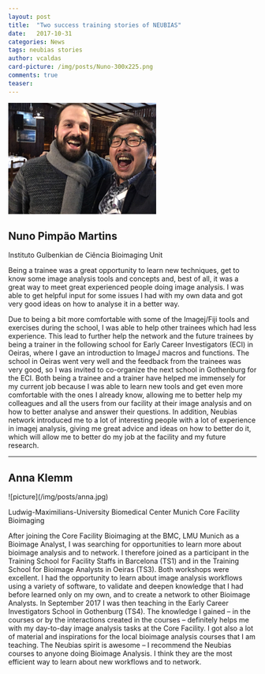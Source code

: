 ```yaml
---
layout: post
title:  "Two success training stories of NEUBIAS"
date:   2017-10-31
categories: News
tags: neubias stories
author: vcaldas
card-picture: /img/posts/Nuno-300x225.png
comments: true
teaser:
---
```


![picture](/img/posts/Nuno-300x225.png)
<h2>Nuno Pimpão Martins</h2>

Instituto Gulbenkian de Ciência 
Bioimaging Unit

Being a trainee was a great opportunity to learn new techniques, get to know some image analysis tools and concepts and, best of all, it was a great way to meet great experienced people doing image analysis. I was able to get helpful input for some issues I had with my own data and got very good ideas on how to analyse it in a better way.
<!-- more --> Due to being a bit more comfortable with some of the Imagej/Fiji tools and exercises during the school, I was able to help other trainees which had less experience. This lead to further help the network and the future trainees by being a trainer in the following school for Early Career Investigators (ECI) in Oeiras, where I gave an introduction to ImageJ macros and functions. The school in Oeiras went very well and the feedback from the trainees was very good, so I was invited to co-organize the next school in Gothenburg for the ECI. Both being a trainee and a trainer have helped me immensely for my current job because I was able to learn new tools and get even more comfortable with the ones I already know, allowing me to better help my colleagues and all the users from our facility at their image analysis and on how to better analyse and answer their questions. In addition, Neubias network introduced me to a lot of interesting people with a lot of experience in imagej analysis, giving me great advice and ideas on how to better do it, which will allow me to better do my job at the facility and my future research.

 
 <hr>
 <h2>Anna Klemm</h2>
![picture](/img/posts/anna.jpg)


Ludwig-Maximilians-University
Biomedical Center Munich
Core Facility Bioimaging

After joining the Core Facility Bioimaging at the BMC, LMU Munich as a Bioimage Analyst, I was searching for opportunities to learn more about bioimage analysis and to network. I therefore joined as a participant in the Training School for Facility Staffs in Barcelona (TS1) and in the Training School for Bioimage Analysts in Oeiras (TS3). Both workshops were excellent. I had the opportunity to learn about image analysis workflows using a variety of software, to validate and deepen knowledge that I had before learned only on my own, and to create a network to other Bioimage Analysts. In September 2017 I was then teaching in the Early Career Investigators School in Gothenburg (TS4). The knowledge I gained – in the courses or by the interactions created in the courses – definitely helps me with my day-to-day image analysis tasks at the Core Facility. I got also a lot of material and inspirations for the local bioimage analysis courses that I am teaching. The Neubias spirit is awesome –  I recommend the Neubias courses to anyone doing Bioimage Analysis. I think they are the most efficient way to learn about new workflows and to network.